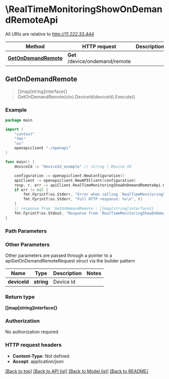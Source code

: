 # \RealTimeMonitoringShowOnDemandRemoteApi

All URIs are relative to *http://11.222.33.444*

Method | HTTP request | Description
------------- | ------------- | -------------
[**GetOnDemandRemote**](RealTimeMonitoringShowOnDemandRemoteApi.md#GetOnDemandRemote) | **Get** /device/ondemand/remote | 



## GetOnDemandRemote

> []map[string]interface{} GetOnDemandRemote(ctx).DeviceId(deviceId).Execute()





### Example

```go
package main

import (
    "context"
    "fmt"
    "os"
    openapiclient "./openapi"
)

func main() {
    deviceId := "deviceId_example" // string | Device Id

    configuration := openapiclient.NewConfiguration()
    apiClient := openapiclient.NewAPIClient(configuration)
    resp, r, err := apiClient.RealTimeMonitoringShowOnDemandRemoteApi.GetOnDemandRemote(context.Background()).DeviceId(deviceId).Execute()
    if err != nil {
        fmt.Fprintf(os.Stderr, "Error when calling `RealTimeMonitoringShowOnDemandRemoteApi.GetOnDemandRemote``: %v\n", err)
        fmt.Fprintf(os.Stderr, "Full HTTP response: %v\n", r)
    }
    // response from `GetOnDemandRemote`: []map[string]interface{}
    fmt.Fprintf(os.Stdout, "Response from `RealTimeMonitoringShowOnDemandRemoteApi.GetOnDemandRemote`: %v\n", resp)
}
```

### Path Parameters



### Other Parameters

Other parameters are passed through a pointer to a apiGetOnDemandRemoteRequest struct via the builder pattern


Name | Type | Description  | Notes
------------- | ------------- | ------------- | -------------
 **deviceId** | **string** | Device Id | 

### Return type

**[]map[string]interface{}**

### Authorization

No authorization required

### HTTP request headers

- **Content-Type**: Not defined
- **Accept**: application/json

[[Back to top]](#) [[Back to API list]](../README.md#documentation-for-api-endpoints)
[[Back to Model list]](../README.md#documentation-for-models)
[[Back to README]](../README.md)

